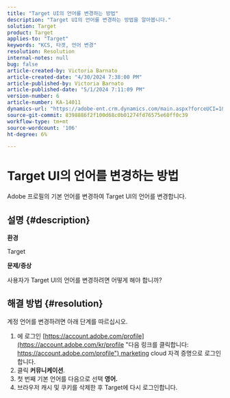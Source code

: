 ```yaml
---
title: "Target UI의 언어를 변경하는 방법"
description: "Target UI의 언어를 변경하는 방법을 알아봅니다."
solution: Target
product: Target
applies-to: "Target"
keywords: "KCS, 타겟, 언어 변경"
resolution: Resolution
internal-notes: null
bug: false
article-created-by: Victoria Barnato
article-created-date: "4/30/2024 7:38:00 PM"
article-published-by: Victoria Barnato
article-published-date: "5/1/2024 7:11:09 PM"
version-number: 6
article-number: KA-14011
dynamics-url: "https://adobe-ent.crm.dynamics.com/main.aspx?forceUCI=1&pagetype=entityrecord&etn=knowledgearticle&id=c74b8625-2907-ef11-9f8a-6045bd0a08d9"
source-git-commit: 8398886f2f100d68c0b01274fd76575e60ff0c39
workflow-type: tm+mt
source-wordcount: '106'
ht-degree: 6%

---
```


# Target UI의 언어를 변경하는 방법


Adobe 프로필의 기본 언어를 변경하여 Target UI의 언어를 변경합니다.

## 설명 {#description}


<b>환경</b>

Target



<b>문제/증상</b>

사용자가 Target UI의 언어를 변경하려면 어떻게 해야 합니까?


## 해결 방법 {#resolution}




계정 언어를 변경하려면 아래 단계를 따르십시오.

1. 에 로그인 [https://account.adobe.com/profile](https://account.adobe.com/kr/profile "다음 링크를 클릭합니다: https://account.adobe.com/profile") marketing cloud 자격 증명으로 로그인합니다.
2. 클릭 <b>커뮤니케이션</b>.
3. 첫 번째 기본 언어를 다음으로 선택 <b>영어.</b>
4. 브라우저 캐시 및 쿠키를 삭제한 후 Target에 다시 로그인합니다.



